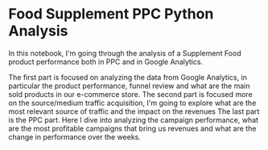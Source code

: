 # Food Supplement PPC Python Analysis 
In this notebook, I'm going through the analysis of a Supplement Food product performance both in PPC and in Google Analytics.

The first part is focused on analyzing the data from Google Analytics, in particular the product performance, funnel review and what are the main sold products in our e-commerce store.
The second part is focused more on the source/medium traffic acquisition, I'm going to explore what are the most relevant source of traffic and the impact on the revenues
The last part is the PPC part. Here I dive into analyzing the campaign performance, what are the most profitable campaigns that bring us revenues and what are the change in performance over the weeks.
